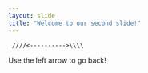 ```yaml
---
layout: slide
title: "Welcome to our second slide!"
---
```

     ////<---------->\\\\
Use the left arrow to go back!
